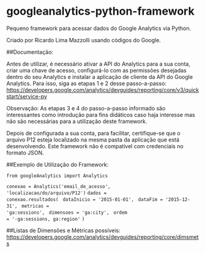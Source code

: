 # googleanalytics-python-framework
Pequeno framework para acessar dados do Google Analytics via Python.

Criado por Ricardo Lima Mazzolli usando códigos do Google.

##Documentação:

Antes de utilizar, é necessário ativar a API do Analytics para a sua conta, criar uma chave de acesso, configurá-lo com as permissões desejadas dentro do seu Analytics e instalar a aplicação de cliente da API do Google Analytics. Para isso, siga as etapas 1 e 2 desse passo-a-passo:
https://developers.google.com/analytics/devguides/reporting/core/v3/quickstart/service-py

Observação: As etapas 3 e 4 do passo-a-passo informado são interessantes como introdução para fins didáticos caso haja interesse mas não são necessárias para a utilização deste framework.

Depois de configurada a sua conta, para facilitar, certifique-se que o arquivo P12 esteja localizado na mesma pasta da aplicação que está desenvolvendo. Este framework não é compatível com credenciais no formato JSON.

##Exemplo de Utilização do Framework:

<code>from googleAnalytics import Analytics</code>

<code>conexao = Analytics('email_de_acesso', 'localizacao/do/arquivo/P12')</code>
<code>dados = conexao.resultados(</code>
<code>	dataInicio = '2015-01-01',</code>
<code>	dataFim = '2015-12-31',</code>
<code>	metricas = 'ga:sessions',</code>
<code>	dimensoes = 'ga:city',</code>
<code>	ordem = '-ga:sessions, ga:region'</code>
<code>)</code>

##Listas de Dimensões e Métricas possíveis:
https://developers.google.com/analytics/devguides/reporting/core/dimsmets
